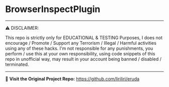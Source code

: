 # BrowserInspectPlugin
- - - - - - - - - - - - - - - - - - - - - - - - - - - - - - - - - - - - - 
⚠ DISCLAIMER:

This repo is strictly only for EDUCATIONAL & TESTING Purposes, I does not encourage / Promote / Support any Terrorism / Illegal / Harmful activities using any of these hacks. I'm not responsible for any punishments, you perform / use this at your own responsibility, using code snippets of this repo in unofficial way, may result in your account being banned / disabled / terminated.
- - - - - - - - - - - - - - - - - - - - - - - - - - - - - - - - - - - - - 

🧨 **Visit the Original Project Repo:** https://github.com/liriliri/eruda

#

